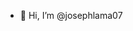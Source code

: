 - 👋 Hi, I’m @josephlama07
<!---
josephlama07/josephlama07 is a ✨ special ✨ repository because its `README.md` (this file) appears on your GitHub profile.
You can click the Preview link to take a look at your changes.
--->
